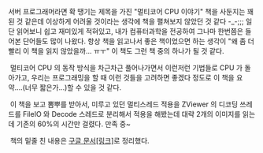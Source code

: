 서버 프로그래머라면 확 땡기는 제목을 가진 "멀티코어 CPU 이야기" 책을 사둔지는 꽤 된 것 같은데 이상하게 어려울 것이라는 생각에 책을 펼쳐보지 않았던 것 같다 -\_-;;; 일단 읽어보니 쉽고 재미있게 적혀있고, 내가 컴퓨터과학을 전공하여 그나마 한번쯤은 들어본 단어들도 많이 나왔다. 항상 책을 읽고나서 좋은 책이었으면 하는 생각이 "왜 좀 더 빨리 이 책을 읽지 않았을까... ㅠㅜ" 이 책도 그런 책 중의 하나가 될 것 같다.

 멀티코어 CPU 의 동작 방식을 차근차근 풀어나가면서 이런저런 기법들로 CPU 가 돌아가고, 우리는 프로그래밍을 할 때 이런 것들을 고려하면 좋겠다 정도로 이 책을 요약....(너무 짧은가...)할 수 있을 것 같다.

 이 책을 보고 뽐뿌를 받아서, 미루고 있던 멀티스레드 적용을 ZViewer 의 디코딩 쓰레드를 FileIO 와 Decode 스레드로 분리해서 적용을 해봤는데 대략 2개의 이미지를 읽는데 기존의 60%의 시간만 걸렸다. 만족 중~

 책의 밑줄 친 내용은 <a href="https://docs.google.com/document/d/105D0-K746Mgk-scuDWUVmuKxcs_a3De4n9r0j_ysJYw/edit?usp=sharing" class="tx-link">구글 문서[링크]</a>로 정리했다.

 
